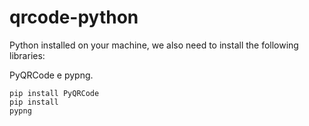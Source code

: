 # qrcode-python

Python installed on your machine, we also need to install the following libraries:

PyQRCode e pypng.

 <code>pip install PyQRCode</code> <br>
 <code>pip install pypng</code>
